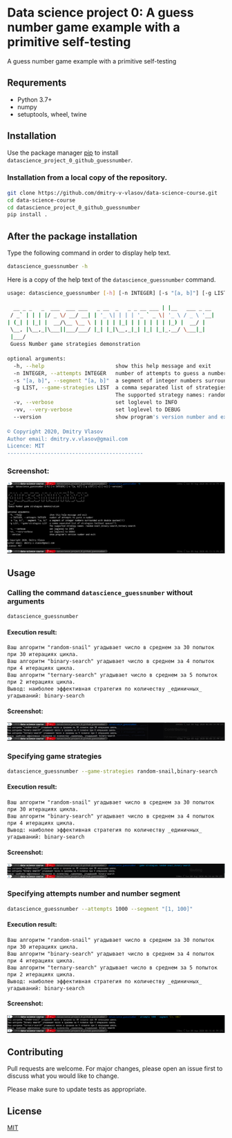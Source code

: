 # Data science project 0: A guess number game example with a primitive self-testing

A guess number game example with a primitive self-testing

## Requrements

* Python 3.7+
* numpy
* setuptools, wheel, twine

## Installation

Use the package manager [pip](https://pip.pypa.io/en/stable/) to install `datascience_project_0_github_guessnumber`.

### Installation from a local copy of the repository.
```bash
git clone https://github.com/dmitry-v-vlasov/data-science-course.git
cd data-science-course
cd datascience_project_0_github_guessnumber
pip install .
```

## After the package installation

Type the following command in order to display help text.

```bash
datascience_guessnumber -h
```

Here is a copy of the help text of the `datascience_guessnumber` command.

```bash
usage: datascience_guessnumber [-h] [-n INTEGER] [-s "[a, b]"] [-g LIST] [-v] [-vv] [--version]

  __ _ _   _  ___  ___ ___   _ __  _   _ _ __ ___ | |__   ___ _ __ 
 / _` | | | |/ _ \/ __/ __| | '_ \| | | | '_ ` _ \| '_ \ / _ \ '__|
| (_| | |_| |  __/\__ \__ \ | | | | |_| | | | | | | |_) |  __/ |   
 \__, |\__,_|\___||___/___/ |_| |_|\__,_|_| |_| |_|_.__/ \___|_|   
 |___/
 Guess Number game strategies demonstration

optional arguments:
  -h, --help                       show this help message and exit
  -n INTEGER, --attempts INTEGER   number of attempts to guess a number
  -s "[a, b]", --segment "[a, b]"  a segment of integer numbers surrounded with double quotes(!!)
  -g LIST, --game-strategies LIST  a comma separated list of strategies (without spaces!!).
                                   The supported strategy names: random-snail,binary-search,ternary-search
  -v, --verbose                    set loglevel to INFO
  -vv, --very-verbose              set loglevel to DEBUG
  --version                        show program's version number and exit

© Copyright 2020, Dmitry Vlasov
Author email: dmitry.v.vlasov@gmail.com
Licence: MIT
--------------------------------------------
```

### Screenshot:
![](docs/images/usage-datascience_guessnumber-help.png)

## Usage

### Calling the command `datascience_guessnumber` without arguments

```bash
datascience_guessnumber
```

#### Execution result:
```
Ваш алгоритм "random-snail" угадывает число в среднем за 30 попыток при 30 итерациях цикла.
Ваш алгоритм "binary-search" угадывает число в среднем за 4 попыток при 4 итерациях цикла.
Ваш алгоритм "ternary-search" угадывает число в среднем за 5 попыток при 2 итерациях цикла.
Вывод: наиболее эффективная стратегия по количеству _единичных_ угадываний: binary-search
```

#### Screenshot:
![](docs/images/usage-datascience_guessnumber.png)

### Specifying game strategies

```bash
datascience_guessnumber --game-strategies random-snail,binary-search
```

#### Execution result:
```
Ваш алгоритм "random-snail" угадывает число в среднем за 30 попыток при 30 итерациях цикла.
Ваш алгоритм "binary-search" угадывает число в среднем за 4 попыток при 4 итерациях цикла.
Вывод: наиболее эффективная стратегия по количеству _единичных_ угадываний: binary-search
```

#### Screenshot:
![](docs/images/usage-datascience_guessnumber-strategies.png)

### Specifying attempts number and number segment

```bash
datascience_guessnumber --attempts 1000 --segment "[1, 100]"
```

#### Execution result:
```
Ваш алгоритм "random-snail" угадывает число в среднем за 30 попыток при 30 итерациях цикла.
Ваш алгоритм "binary-search" угадывает число в среднем за 4 попыток при 4 итерациях цикла.
Ваш алгоритм "ternary-search" угадывает число в среднем за 5 попыток при 2 итерациях цикла.
Вывод: наиболее эффективная стратегия по количеству _единичных_ угадываний: binary-search
```

#### Screenshot:
![](docs/images/usage-datascience_guessnumber-attempts_segment.png)

## Contributing
Pull requests are welcome. For major changes, please open an issue first to discuss what you would like to change.

Please make sure to update tests as appropriate.

## License
[MIT](https://choosealicense.com/licenses/mit/)